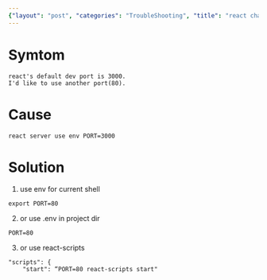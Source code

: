 ```yaml
---
{"layout": "post", "categories": "TroubleShooting", "title": "react change port", "feature-img": "assets/img/feature_img.png"}
---
```

# Symtom
```
react's default dev port is 3000.
I'd like to use another port(80).
```

# Cause
```
react server use env PORT=3000
```

# Solution
1. use env for current shell
```
export PORT=80
```

2. or use .env in project dir
```
PORT=80
```

3. or use react-scripts
```
"scripts": {
    "start": “PORT=80 react-scripts start"
```


